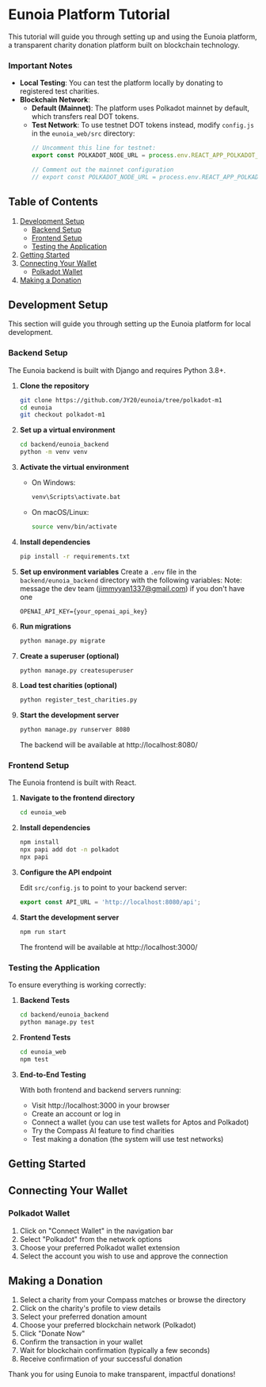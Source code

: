 # Eunoia Platform Tutorial

This tutorial will guide you through setting up and using the Eunoia platform, a transparent charity donation platform built on blockchain technology.

### Important Notes

- **Local Testing**: You can test the platform locally by donating to registered test charities.
- **Blockchain Network**:
  - **Default (Mainnet)**: The platform uses Polkadot mainnet by default, which transfers real DOT tokens.
  - **Test Network**: To use testnet DOT tokens instead, modify `config.js` in the `eunoia_web/src` directory:
    ```javascript
    // Uncomment this line for testnet:
    export const POLKADOT_NODE_URL = process.env.REACT_APP_POLKADOT_NODE_URL || 'wss://testnet-passet-hub.polkadot.io';
    
    // Comment out the mainnet configuration
    // export const POLKADOT_NODE_URL = process.env.REACT_APP_POLKADOT_NODE_URL || 'wss://polkadot-rpc.publicnode.com';
    ```

## Table of Contents

1. [Development Setup](#development-setup)
   - [Backend Setup](#backend-setup)
   - [Frontend Setup](#frontend-setup)
   - [Testing the Application](#testing-the-application)
2. [Getting Started](#getting-started)
3. [Connecting Your Wallet](#connecting-your-wallet)
   - [Polkadot Wallet](#polkadot-wallet)
4. [Making a Donation](#making-a-donation)

## Development Setup

This section will guide you through setting up the Eunoia platform for local development.

### Backend Setup

The Eunoia backend is built with Django and requires Python 3.8+.

1. **Clone the repository**
   ```bash
   git clone https://github.com/JY20/eunoia/tree/polkadot-m1
   cd eunoia
   git checkout polkadot-m1
   ```

2. **Set up a virtual environment**
   ```bash
   cd backend/eunoia_backend
   python -m venv venv
   ```

3. **Activate the virtual environment**
   - On Windows:
     ```bash
     venv\Scripts\activate.bat
     ```
   - On macOS/Linux:
     ```bash
     source venv/bin/activate
     ```

4. **Install dependencies**
   ```bash
   pip install -r requirements.txt
   ```

5. **Set up environment variables**
   Create a `.env` file in the `backend/eunoia_backend` directory with the following variables:
   Note: message the dev team (jimmyyan1337@gmail.com) if you don't have one
   ```
   OPENAI_API_KEY={your_openai_api_key}
   ```

6. **Run migrations**
   ```bash
   python manage.py migrate
   ```

7. **Create a superuser (optional)**
   ```bash
   python manage.py createsuperuser
   ```

8. **Load test charities (optional)**
   ```bash
   python register_test_charities.py
   ```

9. **Start the development server**
   ```bash
   python manage.py runserver 8080
   ```
   The backend will be available at http://localhost:8080/

### Frontend Setup

The Eunoia frontend is built with React.

1. **Navigate to the frontend directory**
   ```bash
   cd eunoia_web
   ```

2. **Install dependencies**
   ```bash
   npm install
   npx papi add dot -n polkadot
   npx papi
   ```

3. **Configure the API endpoint**
   
   Edit `src/config.js` to point to your backend server:
   ```javascript
   export const API_URL = 'http://localhost:8080/api';
   ```

4. **Start the development server**
   ```bash
   npm run start
   ```
   The frontend will be available at http://localhost:3000/

### Testing the Application

To ensure everything is working correctly:

1. **Backend Tests**
   ```bash
   cd backend/eunoia_backend
   python manage.py test
   ```

2. **Frontend Tests**
   ```bash
   cd eunoia_web
   npm test
   ```

3. **End-to-End Testing**
   
   With both frontend and backend servers running:
   
   - Visit http://localhost:3000 in your browser
   - Create an account or log in
   - Connect a wallet (you can use test wallets for Aptos and Polkadot)
   - Try the Compass AI feature to find charities
   - Test making a donation (the system will use test networks)

## Getting Started

## Connecting Your Wallet

### Polkadot Wallet
1. Click on "Connect Wallet" in the navigation bar
2. Select "Polkadot" from the network options
3. Choose your preferred Polkadot wallet extension
4. Select the account you wish to use and approve the connection

## Making a Donation

1. Select a charity from your Compass matches or browse the directory
2. Click on the charity's profile to view details
3. Select your preferred donation amount
4. Choose your preferred blockchain network (Polkadot)
5. Click "Donate Now"
6. Confirm the transaction in your wallet
7. Wait for blockchain confirmation (typically a few seconds)
8. Receive confirmation of your successful donation

Thank you for using Eunoia to make transparent, impactful donations!
